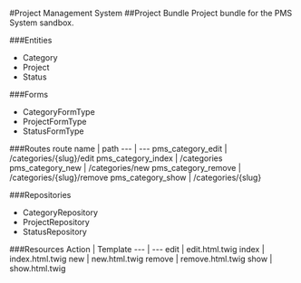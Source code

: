 #Project Management System
##Project Bundle
Project bundle for the PMS System sandbox.

###Entities
- Category
- Project
- Status

###Forms
- CategoryFormType
- ProjectFormType
- StatusFormType

###Routes
route name | path
--- | ---
pms_category_edit | /categories/{slug}/edit
pms_category_index | /categories
pms_category_new | /categories/new
pms_category_remove | /categories/{slug}/remove
pms_category_show | /categories/{slug}

###Repositories
- CategoryRepository
- ProjectRepository
- StatusRepository

###Resources
Action | Template
--- | ---
edit | edit.html.twig
index | index.html.twig
new | new.html.twig
remove | remove.html.twig
show | show.html.twig
